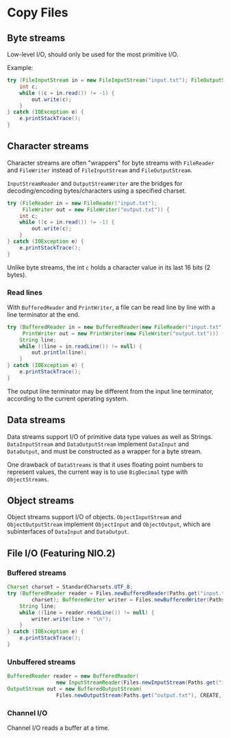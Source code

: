 # Copy Files

## Byte streams

Low-level I/O, should only be used for the most primitive I/O.

Example:

```java
try (FileInputStream in = new FileInputStream("input.txt"); FileOutputStream out = new FileOutputStream("output.txt")) {
    int c;
    while ((c = in.read()) != -1) {
        out.write(c);
    }
} catch (IOException e) {
    e.printStackTrace();
}
```

## Character streams

Character streams are often "wrappers" for byte streams with `FileReader` and `FileWriter` instead of `FileInputStream` and `FileOutputStream`.

`InputStreamReader` and `OutputStreamWriter` are the bridges for decoding/encoding bytes/characters using a specified charset.

```java
try (FileReader in = new FileReader("input.txt");
     FileWriter out = new FileWriter("output.txt")) {
    int c;
    while ((c = in.read()) != -1) {
        out.write(c);
    }
} catch (IOException e) {
    e.printStackTrace();
}
```

Unlike byte streams, the int `c` holds a character value in its last 16 bits (2 bytes).

### Read lines

With `BufferedReader` and `PrintWriter`, a file can be read line by line with a line terminator at the end.

```java
try (BufferedReader in = new BufferedReader(new FileReader("input.txt"));
     PrintWriter out = new PrintWriter(new FileWriter("output.txt"))) {
    String line;
    while ((line = in.readLine()) != null) {
        out.println(line);
    }
} catch (IOException e) {
    e.printStackTrace();
}
```

The output line terminator may be different from the input line terminator, according to the current operating system.

## Data streams

Data streams support I/O of primitive data type values as well as Strings. `DataInputStream` and `DataOutputStream` implement `DataInput` and `DataOutput`, and must be constructed as a wrapper for a byte stream.

One drawback of `DataStreams` is that it uses floating point numbers to represent values, the current way is to use `BigDecimal` type with `ObjectStreams`.


## Object streams

Object streams support I/O of objects. `ObjectInputStream` and `ObjectOutputStream` implement `ObjectInput` and `ObjectOutput`, which are subinterfaces of `DataInput` and `DataOutput`.

## File I/O (Featuring NIO.2)

### Buffered streams

```java
Charset charset = StandardCharsets.UTF_8;
try (BufferedReader reader = Files.newBufferedReader(Paths.get("input.txt"),
        charset); BufferedWriter writer = Files.newBufferedWriter(Paths.get("output.txt"), charset)) {
    String line;
    while ((line = reader.readLine()) != null) {
        writer.write(line + "\n");
    }
} catch (IOException e) {
    e.printStackTrace();
}
```

### Unbuffered streams

```java
BufferedReader reader = new BufferedReader(
                new InputStreamReader(Files.newInputStream(Paths.get("input.txt"))));
OutputStream out = new BufferedOutputStream(
                Files.newOutputStream(Paths.get("output.txt"), CREATE, APPEND));
```

### Channel I/O

Channel I/O reads a buffer at a time.
